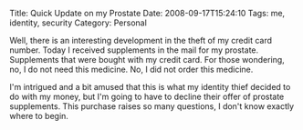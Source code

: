 Title: Quick Update on my Prostate
Date: 2008-09-17T15:24:10
Tags: me, identity, security
Category: Personal

Well, there is an interesting development in the theft of my credit card 
number. Today I received supplements in the mail for my prostate. Supplements 
that were bought with my credit card. For those wondering, no, I do not need 
this medicine. No, I did not order this medicine. 

I'm intrigued and a bit amused that this is what my identity thief decided to 
do with my money, but I'm going to have to decline their offer of prostate 
supplements. This purchase raises so many questions, I don't know exactly 
where to begin.
